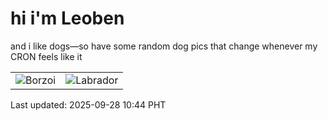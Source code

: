 # hi i'm Leoben

and i like dogs—so have some random dog pics that change whenever my CRON feels like it

|  |  |
|--------|----------|
| ![Borzoi](https://random-dog-vercel.vercel.app/api/random-borzoi?v=1759027488) | ![Labrador](https://random-dog-vercel.vercel.app/api/random-labrador?v=1759027488) |

Last updated: 2025-09-28 10:44 PHT
